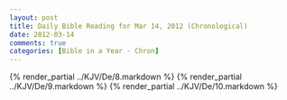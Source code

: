 ```yaml
---
layout: post
title: Daily Bible Reading for Mar 14, 2012 (Chronological)
date: 2012-03-14
comments: true
categories: [Bible in a Year - Chron]
---
```

{% render_partial ../KJV/De/8.markdown %}
{% render_partial ../KJV/De/9.markdown %}
{% render_partial ../KJV/De/10.markdown %}
